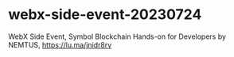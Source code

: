 # webx-side-event-20230724

WebX Side Event, Symbol Blockchain Hands-on for Developers by NEMTUS, https://lu.ma/jnidr8rv
